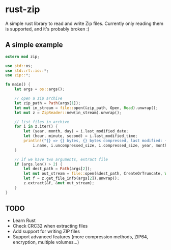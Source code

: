 # rust-zip

A simple rust library to read and write Zip files. Currently only reading them is supported,
and it's probably broken :)

A simple example
----------------

```rust
extern mod zip;

use std::os;
use std::rt::io::*;
use zip::*;

fn main() {
    let args = os::args();

    // open a zip archive
    let zip_path = Path(args[1]);
    let mut in_stream = file::open(&zip_path, Open, Read).unwrap();
    let mut z = ZipReader::new(in_stream).unwrap();

    // list files in archive
    for i in z.iter() {
        let (year, month, day) = i.last_modified_date;
        let (hour, minute, second) = i.last_modified_time;
        println!("{} => {} bytes, {} bytes compressed, last modified: {}/{}/{} {}:{}:{}, encrypted: {}, CRC32={:#08x}",
            i.name, i.uncompressed_size, i.compressed_size, year, month, day, hour, minute, second, i.is_encrypted, i.crc32);
    }

    // if we have two arguments, extract file
    if (args.len() > 2) {
        let dest_path = Path(args[2]);
        let mut out_stream = file::open(&dest_path, CreateOrTruncate, Write).unwrap();
        let f = z.get_file_info(args[2]).unwrap();
        z.extract(&f, &mut out_stream);
    }
}
```

TODO
----

- Learn Rust
- Check CRC32 when extracting files
- Add support for writing ZIP files
- Support advanced features (more compression methods, ZIP64, encryption, multiple volumes...)

